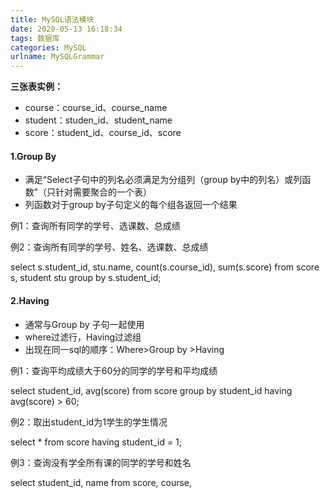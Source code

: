 ```yaml
---
title: MySQL语法模块
date: 2020-05-13 16:18:34
tags: 数据库
categories: MySQL
urlname: MySQLGrammar
---
```


**三张表实例：**

- course：course_id、course_name
- student：studen_id、student_name
- score：student_id、course_id、score

#### 1.Group By

- 满足“Select子句中的列名必须满足为分组列（group by中的列名）或列函数”（只针对需要聚合的一个表）
- 列函数对于group by子句定义的每个组各返回一个结果

例1：查询所有同学的学号、选课数、总成绩

 

例2：查询所有同学的学号、姓名、选课数、总成绩

select s.student_id, stu.name, count(s.course_id), sum(s.score)
from score s, student stu
group by s.student_id;

#### 2.Having

- 通常与Group by 子句一起使用
- where过滤行，Having过滤组
- 出现在同一sql的顺序：Where>Group by >Having

例1：查询平均成绩大于60分的同学的学号和平均成绩

select student_id, avg(score)
from score
group by student_id
having avg(score) > 60;

例2：取出student_id为1学生的学生情况

select * from score having student_id = 1;

例3：查询没有学全所有课的同学的学号和姓名

select student_id, name
from score, course,

 